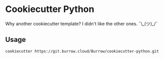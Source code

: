 # Cookiecutter Python

Why another cookiecutter template? I didn't like the other ones. ¯\\\_(ツ)_/¯

## Usage

```shell
cookiecutter https://git.burrow.cloud/Burrow/cookiecutter-python.git
```
